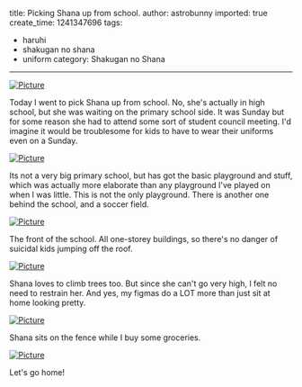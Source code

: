 title: Picking Shana up from school.
author: astrobunny
imported: true
create_time: 1241347696
tags:
- haruhi
- shakugan no shana
- uniform
category: Shakugan no Shana
---
 [![](wp-uploads/2009/05/wpid-100-6269-500x375.jpg "Picture")](/images/wp-uploads/2009/05/wpid-100-6269.jpg)  
  
Today I went to pick Shana up from school. No, she's actually in high school, but she was waiting on the primary school side. It was Sunday but for some reason she had to attend some sort of student council meeting. I'd imagine it would be troublesome for kids to have to wear their uniforms even on a Sunday.  
<!--more-->  
 [![](wp-uploads/2009/05/wpid-100-6270-500x375.jpg "Picture")](/images/wp-uploads/2009/05/wpid-100-6270.jpg)  
  
Its not a very big primary school, but has got the basic playground and stuff, which was actually more elaborate than any playground I've played on when I was little. This is not the only playground. There is another one behind the school, and a soccer field.  
  
 [![](wp-uploads/2009/05/wpid-100-6271-500x375.jpg "Picture")](/images/wp-uploads/2009/05/wpid-100-6271.jpg)  
  
The front of the school. All one-storey buildings, so there's no danger of suicidal kids jumping off the roof.  
  
 [![](wp-uploads/2009/05/wpid-100-6279-500x375.jpg "Picture")](/images/wp-uploads/2009/05/wpid-100-6279.jpg)  
  
Shana loves to climb trees too. But since she can't go very high, I felt no need to restrain her. And yes, my figmas do a LOT more than just sit at home looking pretty.  
  
 [![](wp-uploads/2009/05/wpid-100-6283-500x375.jpg "Picture")](/images/wp-uploads/2009/05/wpid-100-6283.jpg)  
  
Shana sits on the fence while I buy some groceries.  
  
 [![](wp-uploads/2009/05/wpid-shana-houkagonokaerimichi-500x375.jpg "Picture")](/images/wp-uploads/2009/05/wpid-shana-houkagonokaerimichi.jpg)  
  
Let's go home!